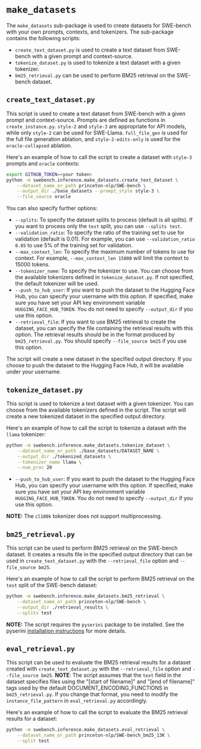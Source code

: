 # `make_datasets`
The `make_datasets` sub-package is used to create datasets for SWE-bench with your own prompts, contexts, and tokenizers.
The sub-package contains the following scripts:

- `create_text_dataset.py` is used to create a text dataset from SWE-bench with a given prompt and context-source.
- `tokenize_dataset.py` is used to tokenize a text dataset with a given tokenizer.
- `bm25_retrieval.py` can be used to perform BM25 retrieval on the SWE-bench dataset.

## `create_text_dataset.py`
This script is used to create a text dataset from SWE-bench with a given prompt and context-source.
Prompts are defined as functions in `create_instance.py`. `style-2` and `style-3` are appropriate for API models, while only `style-2` can be used for SWE-Llama.
`full_file_gen` is used for the full file generation ablation, and `style-2-edits-only`  is used for the `oracle-collapsed` ablation.

Here's an example of how to call the script to create a dataset with `style-3` prompts and `oracle` contexts:

```bash
export GITHUB_TOKEN=<your token>
python -m swebench.inference.make_datasets.create_text_dataset \
    --dataset_name_or_path princeton-nlp/SWE-bench \
    --output_dir ./base_datasets --prompt_style style-3 \
    --file_source oracle
```

You can also specify further options:

- `--splits`: To specify the dataset splits to process (default is all splits). If you want to process only the `test` split, you can use `--splits test`.
- `--validation_ratio`: To specify the ratio of the training set to use for validation (default is 0.01). For example, you can use `--validation_ratio 0.05` to use 5% of the training set for validation.
- `--max_context_len`: To specify the maximum number of tokens to use for context. For example, `--max_context_len 15000` will limit the context to 15000 tokens.
- `--tokenizer_name`: To specify the tokenizer to use. You can choose from the available tokenizers defined in `tokenize_dataset.py`. If not specified, the default tokenizer will be used.
- `--push_to_hub_user`: If you want to push the dataset to the Hugging Face Hub, you can specify your username with this option. If specified, make sure you have set your API key environment variable `HUGGING_FACE_HUB_TOKEN`. You do not need to specify `--output_dir` if you use this option.
- `--retrieval_file`: If you want to use BM25 retrieval to create the dataset, you can specify the file containing the retrieval results with this option. The retrieval results should be in the format produced by `bm25_retrieval.py`. You should specify `--file_source bm25` if you use this option.

The script will create a new dataset in the specified output directory. If you choose to push the dataset to the Hugging Face Hub, it will be available under your username.

## `tokenize_dataset.py`
This script is used to tokenize a text dataset with a given tokenizer. You can choose from the available tokenizers defined in the script. The script will create a new tokenized dataset in the specified output directory.

Here's an example of how to call the script to tokenize a dataset with the `llama` tokenizer:

```bash
python -m swebench.inference.make_datasets.tokenize_dataset \
    --dataset_name_or_path ./base_datasets/DATASET_NAME \
    --output_dir ./tokenized_datasets \
    --tokenizer_name llama \
    --num_proc 20
```

- `--push_to_hub_user`: If you want to push the dataset to the Hugging Face Hub, you can specify your username with this option. If specified, make sure you have set your API key environment variable `HUGGING_FACE_HUB_TOKEN`. You do not need to specify `--output_dir` if you use this option.

__NOTE:__ The `cl100k` tokenizer does not support multiprocessing.

## `bm25_retrieval.py`
This script can be used to perform BM25 retrieval on the SWE-bench dataset. It creates a results file in the specified output directory that can be used in `create_text_dataset.py` with the `--retrieval_file` option and `--file_source bm25`.

Here's an example of how to call the script to perform BM25 retrieval on the `test` split of the SWE-bench dataset:

```bash
python -m swebench.inference.make_datasets.bm25_retrieval \
    --dataset_name_or_path princeton-nlp/SWE-bench \
    --output_dir ./retrieval_results \
    --splits test
```

__NOTE:__ The script requires the `pyserini` package to be installed. See the pyserini [installation instructions](https://github.com/castorini/pyserini) for more details.


## `eval_retrieval.py`
This script can be used to evaluate the BM25 retrieval results for a dataset created with `create_text_dataset.py` with the `--retrieval_file` option and `--file_source bm25`.
__NOTE__: The script assumes that the `text` field in the dataset specifies files using the "\[start of filename\]" and "\[end of filename\]" tags used by the default DOCUMENT_ENCODING_FUNCTIONS in `bm25_retrieval.py`. If you change that format, you need to modify the `instance_file_pattern` in `eval_retrieval.py` accordingly.

Here's an example of how to call the script to evaluate the BM25 retrieval results for a dataset:

```bash
python -m swebench.inference.make_datasets.eval_retrieval \
    --dataset_name_or_path princeton-nlp/SWE-bench_bm25_13K \
    --split test
```
